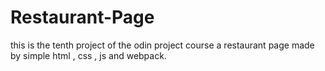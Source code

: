 # Restaurant-Page

this is the tenth project of the odin project course a restaurant page made by simple html , css , js and webpack.
